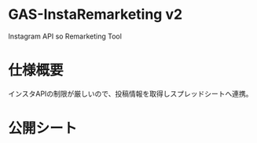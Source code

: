 # GAS-InstaRemarketing v2
Instagram API so Remarketing Tool

# 仕様概要
インスタAPIの制限が厳しいので、投稿情報を取得しスプレッドシートへ連携。

# 公開シート
